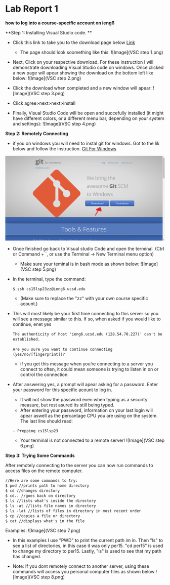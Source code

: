 # Lab Report 1
**how to log into a course-specific account on ieng6**

**Step 1: Installing Visual Studio code. **

* Click this link to take you to the download page below [Link](https://code.visualstudio.com/download)
  * The page should look soomething like this:
![Image](VSC step 1.png)

* Next, Click on your respective download. For these instruction I will demonstrate downloading Visual Studio code on windows.
Once clicked a new page will apear showing the download on the bottom left like below:
![Image](VSC step 2.png)

* Click the download when completed and a new window will apear:
![Image](VSC step 3.png)
* Click agree>next>next>install

* Finally, Visual Studio Code will be open and succefully installed (it might have different colors, or a different menu bar, depending on your system and settings):
![Image](VSC step 4.png)


**Step 2: Remotely Connecting**
* if you on windows you will need to instal git for windows. Got to the lik below and follow the instruction. [Git For Windows](https://gitforwindows.org/)

![Image](Git.png)

* Once finished go back to Visual studio Code and open the terminal. (Ctrl or Command + `, or use the Terminal → New Terminal menu option)
  * Make sure your teminal is in bash mode as shown below:
![Image](VSC step 5.png)
* In the terminal, type the command: 

    ```
    $ ssh cs15lsp23zz@ieng6.ucsd.edu
    ```
    * (Make sure to replace the "zz" with your own course specific acount.)
* This will most likely be your first time connecting to this server so you will see a message similar to this. If so, when asked if you would like to continue, enet yes

    ```
    The authenticity of host 'ieng6.ucsd.edu (128.54.70.227)' can't be established.
    
    Are you sure you want to continue connecting (yes/no/[fingerprint])?
    ```
    
    * if you get this message when you’re connecting to a server you connect to often, it could mean someone is trying to listen in on or control the connection. 

* After answering yes, a prompt will apear asking for a password. Enter your password for this specific acount to log in.
    * It will not show the password even when typing as a secuirty measure, but rest asured its still being typed.
    * After entering your password, information on your last login will apear aswell as the percantage CPU you are using on the system. The last line should read:
    
   ```
   - Prepping cs15lsp23
   ```
    * Your terminal is not connected to a remote server!
    ![Image](VSC step 6.png)
    

**Step 3: Trying Some Commands**
 
After remotely connecting to the server you can now run commands to access files on the remote computer.

```
//Here are some commands to try:
$ pwd //prints path to home directory
$ cd //changes directory
$ cd.. //goes back on directory
$ ls //lists what's inside the directory
$ ls -at //lists file names in directory
$ ls -lat //lists of files in directory in most recent order
$ cp //copies a file or directory
$ cat //displays what's in the file
```
Examples:
    ![Image](VSC step 7.png)
* In this examples I use "PWD" to print the current path im in. Then "ls" to see a list of directories, in this case it was only per15. "cd per15" is used to change my directory to per15. Lastly, "ls" is used to see that my path has changed.

* Note: If you dont remotely connect to another server, using these commands will access you personal computer files as shown below
 ![Image](VSC step 8.png)
